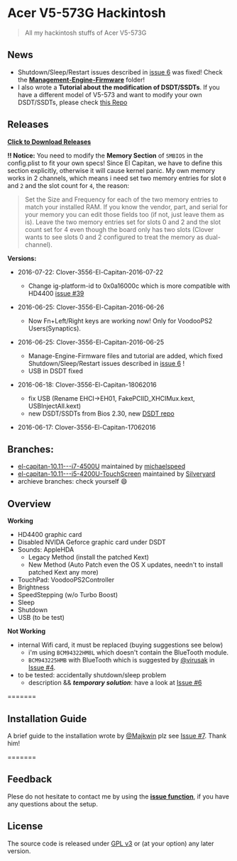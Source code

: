 Acer V5-573G Hackintosh
=======================

> All my hackintosh stuffs of Acer V5-573G

## News
- Shutdown/Sleep/Restart issues described in [issue 6](https://github.com/Kaijun/Acer-V5-573G-Hackintosh/issues/6) was fixed! Check the [**Management-Engine-Firmware**](https://github.com/Kaijun/Acer-V5-573G-Hackintosh/tree/master/Management-Engine-Firmware) folder!
- I also wrote a **Tutorial about the modification of DSDT/SSDTs**. If you have a different model of V5-573 and want to modify your own DSDT/SSDTs, please check [this Repo](https://github.com/Kaijun/Acer-V5-573g-DSDT)

## Releases

**[Click to Download Releases](https://github.com/Kaijun/Acer-V5-573G-Hackintosh/releases)**

**‼️ Notice:** You need to modify the **Memory Section** of `SMBIOS` in the config.plist to fit your own specs! Since El Capitan, we have to define this section explicitly, otherwise it will cause kernel panic.
My own memory works in 2 channels, which means i need set two memory entries for slot `0` and `2` and the slot count for `4`, the reason:
>Set the Size and Frequency for each of the two memory entries to match your installed RAM. If you know the vendor, part, and serial for your memory you can edit those fields too (if not, just leave them as is). Leave the two memory entries set for slots 0 and 2 and the slot count set for 4 even though the board only has two slots (Clover wants to see slots 0 and 2 configured to treat the memory as dual-channel).

**Versions:**

- 2016-07-22: Clover-3556-El-Capitan-2016-07-22
  * Change ig-platform-id to 0x0a16000c which is more compatible with HD4400 [issue #39](https://github.com/Kaijun/Acer-V5-573G-Hackintosh/issues/39)

- 2016-06-25: Clover-3556-El-Capitan-2016-06-26
  * Now Fn+Left/Right keys are working now! Only for VoodooPS2 Users(Synaptics).

- 2016-06-25: Clover-3556-El-Capitan-2016-06-25
  * Manage-Engine-Firmware files and tutorial are added, which fixed Shutdown/Sleep/Restart issues described in [issue 6](https://github.com/Kaijun/Acer-V5-573G-Hackintosh/issues/6) !
  * USB in DSDT fixed

- 2016-06-18: Clover-3556-El-Capitan-18062016
  * fix USB (Rename EHCI->EH01, FakePCIID_XHCIMux.kext, USBInjectAll.kext)
  * new DSDT/SSDTs from Bios 2.30, new [DSDT repo](https://github.com/Kaijun/Acer-V5-573g-DSDT)

- 2016-06-17: Clover-3556-El-Capitan-17062016


## Branches:
- [el-capitan-10.11---i7-4500U](https://github.com/Kaijun/Acer-V5-573G-Hackintosh/tree/el-capitan-10.11---i7-4500U) maintained by [michaelspeed](https://github.com/michaelspeed)
- [el-capitan-10.11---i5-4200U-TouchScreen](https://github.com/Kaijun/Acer-V5-573G-Hackintosh/tree/el-capitan-10.11---i5-4200U-TouchScreen) maintained by [Silveryard](https://github.com/Silveryard)
- archieve branches: check yourself 😄

## Overview

**Working**

- HD4400 graphic card
- Disabled NVIDA Geforce graphic card under DSDT
- Sounds: AppleHDA
	* Legacy Method (install the patched Kext)
	* New Method (Auto Patch even the OS X updates, needn't to install patched Kext any more)
- TouchPad: VoodooPS2Controller
- Brightness
- SpeedStepping (w/o Turbo Boost)
- Sleep
- Shutdown
- USB (to be test)

**Not Working**
- internal Wifi card, it must be replaced (buying suggestions see below)
  - i'm using `BCM94322HM8L` which doesn't contain the BlueTooth module.
  - `BCM943225HMB` with BlueTooth which is suggested by [@virusak](https://github.com/virusak) in [Issue #4](https://github.com/Kaijun/Acer-V5-573G-Hackintosh/issues/4#issuecomment-56149694).
- to be tested: accidentally shutdown/sleep problem
  - description && ***temporary solution***: have a look at [Issue #6](https://github.com/Kaijun/Acer-V5-573G-Hackintosh/issues/6)

=======

## Installation Guide

A brief guide to the installation wrote by [@Majkwin](https://github.com/Majkwin) plz see [Issue #7](https://github.com/Kaijun/Acer-V5-573G-Hackintosh/issues/7). Thank him!

=======

## Feedback
Plese do not hesitate to contact me by using the **[issue function](https://github.com/Kaijun/Acer-V5-573G-Hackintosh/issues)**, if you have any questions about the setup.

## License

The source code is released under [GPL v3](http://www.gnu.org/copyleft/gpl.html) or (at your option) any later version.
